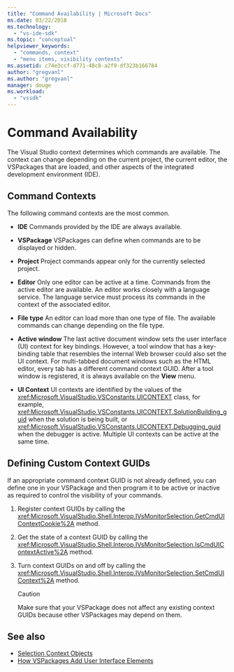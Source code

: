 ```yaml
---
title: "Command Availability | Microsoft Docs"
ms.date: 03/22/2018
ms.technology:
  - "vs-ide-sdk"
ms.topic: "conceptual"
helpviewer_keywords:
  - "commands, context"
  - "menu items, visibility contexts"
ms.assetid: c74e3ccf-d771-48c8-a2f9-df323b166784
author: "gregvanl"
ms.author: "gregvanl"
manager: douge
ms.workload:
  - "vssdk"
---
```

# Command Availability

The Visual Studio context determines which commands are available. The context can change depending on the current project, the current editor, the VSPackages that are loaded, and other aspects of the integrated development environment (IDE).

## Command Contexts

The following command contexts are the most common.

-   **IDE** Commands provided by the IDE are always available.

-   **VSPackage** VSPackages can define when commands are to be displayed or hidden.

-   **Project** Project commands appear only for the currently selected project.

-   **Editor** Only one editor can be active at a time. Commands from the active editor are available. An editor works closely with a language service. The language service must process its commands in the context of the associated editor.

-   **File type** An editor can load more than one type of file. The available commands can change depending on the file type.

-   **Active window** The last active document window sets the user interface (UI) context for key bindings. However, a tool window that has a key-binding table that resembles the internal Web browser could also set the UI context. For multi-tabbed document windows such as the HTML editor, every tab has a different command context GUID. After a tool window is registered, it is always available on the **View** menu.

-   **UI Context** UI contexts are identified by the values of the <xref:Microsoft.VisualStudio.VSConstants.UICONTEXT> class, for example, <xref:Microsoft.VisualStudio.VSConstants.UICONTEXT.SolutionBuilding_guid> when the solution is being built, or <xref:Microsoft.VisualStudio.VSConstants.UICONTEXT.Debugging_guid> when the debugger is active. Multiple UI contexts can be active at the same time.

## Defining Custom Context GUIDs

If an appropriate command context GUID is not already defined, you can define one in your VSPackage and then program it to be active or inactive as required to control the visibility of your commands.

1.  Register context GUIDs by calling the <xref:Microsoft.VisualStudio.Shell.Interop.IVsMonitorSelection.GetCmdUIContextCookie%2A> method.

2.  Get the state of a context GUID by calling the <xref:Microsoft.VisualStudio.Shell.Interop.IVsMonitorSelection.IsCmdUIContextActive%2A> method.

3.  Turn context GUIDs on and off by calling the <xref:Microsoft.VisualStudio.Shell.Interop.IVsMonitorSelection.SetCmdUIContext%2A> method.

    > [!CAUTION]
    > Make sure that your VSPackage does not affect any existing context GUIDs because other VSPackages may depend on them.

## See also

- [Selection Context Objects](../../extensibility/internals/selection-context-objects.md)
- [How VSPackages Add User Interface Elements](../../extensibility/internals/how-vspackages-add-user-interface-elements.md)